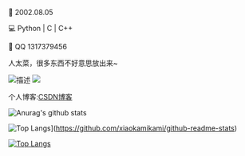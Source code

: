 🎂 2002.08.05

💻 Python | C | C++

💬 QQ 1317379456

人太菜，很多东西不好意思放出来~

![描述](https://komarev.com/ghpvc/?username=xiaokamikami&color=green) [![](https://img.shields.io/badge/dynamic/json?color=000000&label=CSDN&query=%24.data.totalSubs&suffix=%20followers&url=https%3A%2F%2Fapi.spencerwoo.com%2Fsubstats%2F%3Fsource%3Dgithub%26queryKey%3DWonz5130)](https://blog.csdn.net/qq_39536828?spm=1001.2101.3001.5343)

个人博客:[CSDN博客](https://blog.csdn.net/qq_39536828)


![Anurag's github stats](https://github-readme-stats.vercel.app/api?username=xiaokamikami&theme=tokyonight&show_icons=true&count_private=true )




![Top Langs](https://github-readme-stats.vercel.app/api/top-langs/?username=xiaokamikami)](https://github.com/xiaokamikami/github-readme-stats)

[![Top Langs](https://github-readme-stats.vercel.app/api/top-langs?username=xiaokamikami)](https://github.com/anuraghazra/github-readme-stats)




<!--
**xiaokamikami/xiaokamikami** is a ✨ _special_ ✨ repository because its `README.md` (this file) appears on your GitHub profile.

Here are some ideas to get you started:

- 🔭 I’m currently working on ...
- 🌱 I’m currently learning ...
- 👯 I’m looking to collaborate on ...
- 🤔 I’m looking for help with ...
- 💬 Ask me about ...
- 📫 How to reach me: ...
- 😄 Pronouns: ...
- ⚡ Fun fact: ...
-->
